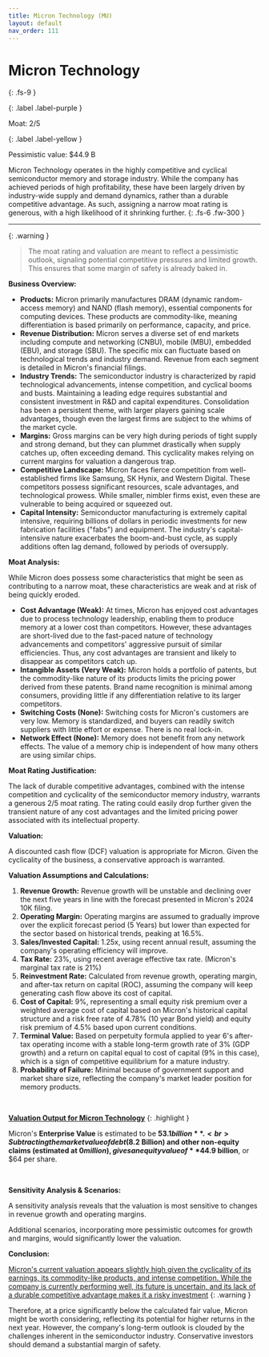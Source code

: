 ```yaml
---
title: Micron Technology (MU)
layout: default
nav_order: 111
---
```


# Micron Technology
{: .fs-9 }

{: .label .label-purple }

Moat: 2/5

{: .label .label-yellow }

Pessimistic value: $44.9 B

Micron Technology operates in the highly competitive and cyclical semiconductor memory and storage industry. While the company has achieved periods of high profitability, these have been largely driven by industry-wide supply and demand dynamics, rather than a durable competitive advantage. As such, assigning a narrow moat rating is generous, with a high likelihood of it shrinking further.
{: .fs-6 .fw-300 }

---

{: .warning } 
>The moat rating and valuation are meant to reflect a pessimistic outlook, signaling potential competitive pressures and limited growth. This ensures that some margin of safety is already baked in.

**Business Overview:**

* **Products:** Micron primarily manufactures DRAM (dynamic random-access memory) and NAND (flash memory), essential components for computing devices. These products are commodity-like, meaning differentiation is based primarily on performance, capacity, and price.
* **Revenue Distribution:** Micron serves a diverse set of end markets including compute and networking (CNBU), mobile (MBU), embedded (EBU), and storage (SBU). The specific mix can fluctuate based on technological trends and industry demand. Revenue from each segment is detailed in Micron's financial filings.
* **Industry Trends:** The semiconductor industry is characterized by rapid technological advancements, intense competition, and cyclical booms and busts. Maintaining a leading edge requires substantial and consistent investment in R&D and capital expenditures.  Consolidation has been a persistent theme, with larger players gaining scale advantages, though even the largest firms are subject to the whims of the market cycle.
* **Margins:** Gross margins can be very high during periods of tight supply and strong demand, but they can plummet drastically when supply catches up, often exceeding demand. This cyclicality makes relying on current margins for valuation a dangerous trap.
* **Competitive Landscape:**  Micron faces fierce competition from well-established firms like Samsung, SK Hynix, and Western Digital. These competitors possess significant resources, scale advantages, and technological prowess. While smaller, nimbler firms exist, even these are vulnerable to being acquired or squeezed out.
* **Capital Intensity:** Semiconductor manufacturing is extremely capital intensive, requiring billions of dollars in periodic investments for new fabrication facilities ("fabs") and equipment. The industry's capital-intensive nature exacerbates the boom-and-bust cycle, as supply additions often lag demand, followed by periods of oversupply.

**Moat Analysis:**

While Micron does possess some characteristics that might be seen as contributing to a narrow moat, these characteristics are weak and at risk of being quickly eroded.

* **Cost Advantage (Weak):** At times, Micron has enjoyed cost advantages due to process technology leadership, enabling them to produce memory at a lower cost than competitors. However, these advantages are short-lived due to the fast-paced nature of technology advancements and competitors' aggressive pursuit of similar efficiencies. Thus, any cost advantages are transient and likely to disappear as competitors catch up.
* **Intangible Assets (Very Weak):** Micron holds a portfolio of patents, but the commodity-like nature of its products limits the pricing power derived from these patents.  Brand name recognition is minimal among consumers, providing little if any differentiation relative to its larger competitors.
* **Switching Costs (None):** Switching costs for Micron's customers are very low. Memory is standardized, and buyers can readily switch suppliers with little effort or expense. There is no real lock-in.
* **Network Effect (None):** Memory does not benefit from any network effects. The value of a memory chip is independent of how many others are using similar chips.

**Moat Rating Justification:**

The lack of durable competitive advantages, combined with the intense competition and cyclicality of the semiconductor memory industry, warrants a generous 2/5 moat rating. The rating could easily drop further given the transient nature of any cost advantages and the limited pricing power associated with its intellectual property.

**Valuation:**

A discounted cash flow (DCF) valuation is appropriate for Micron. Given the cyclicality of the business, a conservative approach is warranted.

**Valuation Assumptions and Calculations:**

1. **Revenue Growth:** Revenue growth will be unstable and declining over the next five years in line with the forecast presented in Micron's 2024 10K filing.
2. **Operating Margin:** Operating margins are assumed to gradually improve over the explicit forecast period (5 Years) but lower than expected for the sector based on historical trends, peaking at 16.5%.
3. **Sales/Invested Capital:** 1.25x, using recent annual result, assuming the company's operating efficiency will improve.
4. **Tax Rate:** 23%, using recent average effective tax rate. (Micron's marginal tax rate is 21%)
5. **Reinvestment Rate:** Calculated from revenue growth, operating margin, and after-tax return on capital (ROC), assuming the company will keep generating cash flow above its cost of capital. 
6. **Cost of Capital:** 9%, representing a small equity risk premium over a weighted average cost of capital based on Micron's historical capital structure and a risk free rate of 4.78% (10 year Bond yield) and equity risk premium of 4.5% based upon current conditions.
7. **Terminal Value:** Based on perpetuity formula applied to year 6's after-tax operating income with a stable long-term growth rate of 3% (GDP growth) and a return on capital equal to cost of capital (9% in this case), which is a sign of competitive equilibrium for a mature industry.
8. **Probability of Failure:** Minimal because of government support and market share size, reflecting the company's market leader position for memory products.

<br>

<ins>**Valuation Output for Micron Technology**</ins>
{: .highlight }

Micron's **Enterprise Value** is estimated to be **$53.1 billion**.
<br>Subtracting the market value of debt ($8.2 Billion) and other non-equity claims (estimated at $0 million), gives an equity value of **$44.9 billion**, or $64 per share.

<br>

**Sensitivity Analysis & Scenarios:**

A sensitivity analysis reveals that the valuation is most sensitive to changes in revenue growth and operating margins.

Additional scenarios, incorporating more pessimistic outcomes for growth and margins, would significantly lower the valuation.

**Conclusion:**

<ins>Micron's current valuation appears slightly high given the cyclicality of its earnings, its commodity-like products, and intense competition. While the company is currently performing well, its future is uncertain, and its lack of a durable competitive advantage makes it a risky investment</ins>
{: .warning }


Therefore, at a price significantly below the calculated fair value, Micron might be worth considering, reflecting its potential for higher returns in the next year. However, the company's long-term outlook is clouded by the challenges inherent in the semiconductor industry.  Conservative investors should demand a substantial margin of safety.
